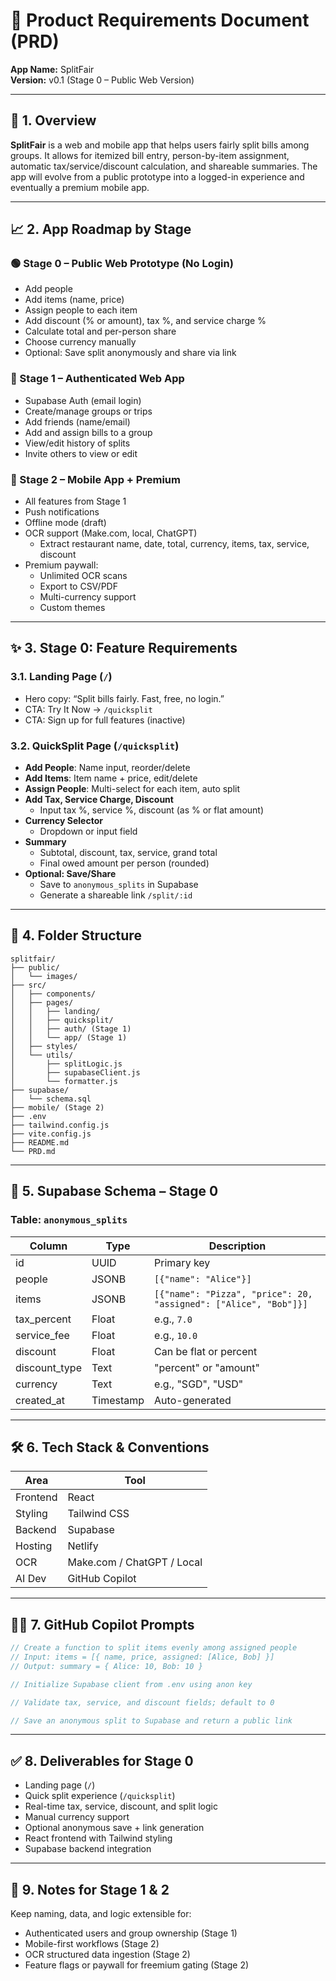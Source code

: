 # 📄 Product Requirements Document (PRD)  
**App Name:** SplitFair  
**Version:** v0.1 (Stage 0 – Public Web Version)

---

## 🧠 1. Overview

**SplitFair** is a web and mobile app that helps users fairly split bills among groups. It allows for itemized bill entry, person-by-item assignment, automatic tax/service/discount calculation, and shareable summaries. The app will evolve from a public prototype into a logged-in experience and eventually a premium mobile app.

---

## 📈 2. App Roadmap by Stage

### 🟢 Stage 0 – Public Web Prototype (No Login)
- Add people
- Add items (name, price)
- Assign people to each item
- Add discount (% or amount), tax %, and service charge %
- Calculate total and per-person share
- Choose currency manually
- Optional: Save split anonymously and share via link

### 🔐 Stage 1 – Authenticated Web App
- Supabase Auth (email login)
- Create/manage groups or trips
- Add friends (name/email)
- Add and assign bills to a group
- View/edit history of splits
- Invite others to view or edit

### 📱 Stage 2 – Mobile App + Premium
- All features from Stage 1
- Push notifications
- Offline mode (draft)
- OCR support (Make.com, local, ChatGPT)
  - Extract restaurant name, date, total, currency, items, tax, service, discount
- Premium paywall:
  - Unlimited OCR scans
  - Export to CSV/PDF
  - Multi-currency support
  - Custom themes

---

## ✨ 3. Stage 0: Feature Requirements

### 3.1. Landing Page (`/`)
- Hero copy: “Split bills fairly. Fast, free, no login.”
- CTA: Try It Now → `/quicksplit`
- CTA: Sign up for full features (inactive)

### 3.2. QuickSplit Page (`/quicksplit`)
- **Add People**: Name input, reorder/delete
- **Add Items**: Item name + price, edit/delete
- **Assign People**: Multi-select for each item, auto split
- **Add Tax, Service Charge, Discount**
  - Input tax %, service %, discount (as % or flat amount)
- **Currency Selector**
  - Dropdown or input field
- **Summary**
  - Subtotal, discount, tax, service, grand total
  - Final owed amount per person (rounded)
- **Optional: Save/Share**
  - Save to `anonymous_splits` in Supabase
  - Generate a shareable link `/split/:id`

---

## 📁 4. Folder Structure

```
splitfair/
├── public/
│   └── images/
├── src/
│   ├── components/
│   ├── pages/
│   │   ├── landing/
│   │   ├── quicksplit/
│   │   ├── auth/ (Stage 1)
│   │   └── app/ (Stage 1)
│   ├── styles/
│   └── utils/
│       ├── splitLogic.js
│       ├── supabaseClient.js
│       └── formatter.js
├── supabase/
│   └── schema.sql
├── mobile/ (Stage 2)
├── .env
├── tailwind.config.js
├── vite.config.js
├── README.md
└── PRD.md
```

---

## 🧮 5. Supabase Schema – Stage 0

### Table: `anonymous_splits`

| Column        | Type       | Description                      |
|---------------|------------|----------------------------------|
| id            | UUID       | Primary key                      |
| people        | JSONB      | `[{"name": "Alice"}]`            |
| items         | JSONB      | `[{"name": "Pizza", "price": 20, "assigned": ["Alice", "Bob"]}]` |
| tax_percent   | Float      | e.g., `7.0`                      |
| service_fee   | Float      | e.g., `10.0`                     |
| discount      | Float      | Can be flat or percent           |
| discount_type | Text       | "percent" or "amount"            |
| currency      | Text       | e.g., "SGD", "USD"               |
| created_at    | Timestamp  | Auto-generated                   |

---

## 🛠️ 6. Tech Stack & Conventions

| Area        | Tool              |
|-------------|-------------------|
| Frontend    | React             |
| Styling     | Tailwind CSS      | #fetch https://tailwindcss.com/docs/installation/using-vite
| Backend     | Supabase          |
| Hosting     | Netlify           |
| OCR         | Make.com / ChatGPT / Local |
| AI Dev      | GitHub Copilot    |

---

## 🧑‍💻 7. GitHub Copilot Prompts

```js
// Create a function to split items evenly among assigned people
// Input: items = [{ name, price, assigned: [Alice, Bob] }]
// Output: summary = { Alice: 10, Bob: 10 }
```

```js
// Initialize Supabase client from .env using anon key
```

```js
// Validate tax, service, and discount fields; default to 0
```

```js
// Save an anonymous split to Supabase and return a public link
```

---

## ✅ 8. Deliverables for Stage 0

- Landing page (`/`)
- Quick split experience (`/quicksplit`)
- Real-time tax, service, discount, and split logic
- Manual currency support
- Optional anonymous save + link generation
- React frontend with Tailwind styling
- Supabase backend integration

---

## 🧭 9. Notes for Stage 1 & 2

Keep naming, data, and logic extensible for:
- Authenticated users and group ownership (Stage 1)
- Mobile-first workflows (Stage 2)
- OCR structured data ingestion (Stage 2)
- Feature flags or paywall for freemium gating (Stage 2)
